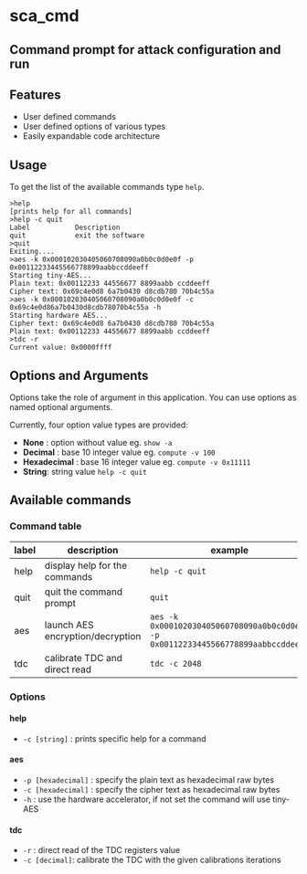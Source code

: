 # sca_cmd
## Command prompt for attack configuration and run

## Features

- User defined commands
- User defined options of various types
- Easily expandable code architecture

## Usage

To get the list of the available commands type `help`.

```
>help
[prints help for all commands]
>help -c quit
Label           Description
quit            exit the software
>quit
Exiting....
>aes -k 0x000102030405060708090a0b0c0d0e0f -p 0x00112233445566778899aabbccddeeff
Starting tiny-AES...
Plain text: 0x00112233 44556677 8899aabb ccddeeff
Cipher text: 0x69c4e0d8 6a7b0430 d8cdb780 70b4c55a
>aes -k 0x000102030405060708090a0b0c0d0e0f -c 0x69c4e0d86a7b0430d8cdb78070b4c55a -h
Starting hardware AES...
Cipher text: 0x69c4e0d8 6a7b0430 d8cdb780 70b4c55a
Plain text: 0x00112233 44556677 8899aabb ccddeeff
>tdc -r
Current value: 0x0000ffff
```

## Options and Arguments

Options take the role of argument in this application.
You can use options as named optional arguments.

Currently, four option value types are provided:

- **None** : option without value eg. `show -a`
- **Decimal** : base 10 integer value eg. `compute -v 100`
- **Hexadecimal** : base 16 integer value eg. `compute -v 0x11111`
- **String**: string value `help -c quit`

## Available commands

### Command table
| label 	| description                      	| example                                                                           	|
|-------	|----------------------------------	|-----------------------------------------------------------------------------------	|
| help  	| display help for the commands    	| `help -c quit`                                                                        |
| quit  	| quit the command prompt         	| `quit`                                                                            	|
| aes   	| launch AES encryption/decryption 	| `aes -k 0x000102030405060708090a0b0c0d0e0f -p 0x00112233445566778899aabbccddeeff` 	|
| tdc   	| calibrate TDC and direct read    	| `tdc -c 2048`                                                                     	|

### Options

#### help
- `-c [string]` : prints specific help for a command

#### aes
- `-p [hexadecimal]` : specify the plain text as hexadecimal raw bytes
- `-c [hexadecimal]` : specify the cipher text as hexadecimal raw bytes
- `-h` : use the hardware accelerator, if not set the command will use tiny-AES

#### tdc
- `-r` : direct read of the TDC registers value
- `-c [decimal]`: calibrate the TDC with the given calibrations iterations